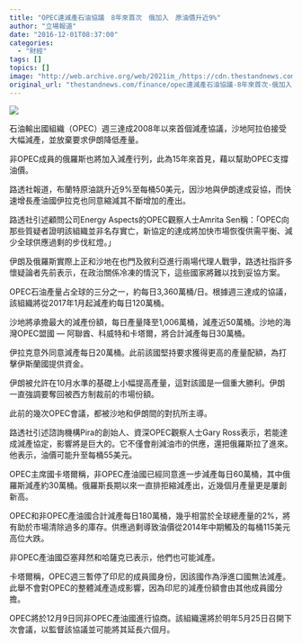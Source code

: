 ```yaml
---
title: "OPEC達減產石油協議　8年來首次　俄加入　原油價升近9%"
author: "立場報道"
date: "2016-12-01T08:37:00"
categories:
  - "財經"
tags: []
topics: []
image: "http://web.archive.org/web/2021im_/https://cdn.thestandnews.com/media/photos/cache/OPEC_v0Skt_1200x0.jpg"
original_url: "thestandnews.com/finance/opec達減產石油協議-8年來首次-俄加入-原油價升近9"
---
```

![](http://web.archive.org/web/2021im_/https://cdn.thestandnews.com/media/photos/cache/OPEC_v0Skt_1200x0.jpg)

石油輸出國組織（OPEC）週三達成2008年以來首個減產協議，沙地阿拉伯接受大幅減產，並放棄要求伊朗降低產量。

非OPEC成員的俄羅斯也將加入減產行列，此為15年來首見，藉以幫助OPEC支撐油價。

路透社報道，布蘭特原油跳升近9%至每桶50美元，因沙地與伊朗達成妥協，而快速增長產油國伊拉克也同意縮減其不斷增加的產出。

路透社引述顧問公司Energy Aspects的OPEC觀察人士Amrita Sen稱：「OPEC向那些質疑者證明該組織並非名存實亡，新協定的達成將加快市場恢復供需平衡、減少全球供應過剩的步伐紅燈。」

伊朗及俄羅斯實際上正和沙地在也門及敘利亞進行兩場代理人戰爭，路透社指許多懷疑論者先前表示，在政治關係冷凍的情況下，這些國家將難以找到妥協方案。

OPEC石油產量占全球的三分之一，約每日3,360萬桶/日。根據週三達成的協議，該組織將從2017年1月起減產約每日120萬桶。

沙地將承擔最大的減產份額，每日產量降至1,006萬桶，減產近50萬桶。沙地的海灣OPEC盟國 — 阿聯酋、科威特和卡塔爾，將合計減產每日30萬桶。

伊拉克意外同意減產每日20萬桶。此前該國堅持要求獲得更高的產量配額，為打擊伊斯蘭國提供資金。

伊朗被允許在10月水準的基礎上小幅提高產量，這對該國是一個重大勝利。伊朗一直強調要奪回被西方制裁前的市場份額。

此前的幾次OPEC會議，都被沙地和伊朗間的對抗所主導。

路透社引述諮詢機構Pira的創始人、資深OPEC觀察人士Gary Ross表示，若能達成減產協定，影響將是巨大的。它不僅會削減油市的供應，還把俄羅斯拉了進來。他表示，油價可能升至每桶55美元。

OPEC主席國卡塔爾稱，非OPEC產油國已經同意進一步減產每日60萬桶，其中俄羅斯減產約30萬桶。俄羅斯長期以來一直排拒縮減產出，近幾個月產量更是屢創新高。

OPEC和非OPEC產油國合計減產每日180萬桶，幾乎相當於全球總產量的2%，將有助於市場清除過多的庫存。供應過剩導致油價從2014年中期觸及的每桶115美元高位大跌。

非OPEC產油國亞塞拜然和哈薩克已表示，他們也可能減產。

卡塔爾稱，OPEC週三暫停了印尼的成員國身份，因該國作為淨進口國無法減產。此舉不會對OPEC的整體減產造成影響，因為印尼的減產份額會由其他成員國分擔。

OPEC將於12月9日同非OPEC產油國進行協商。該組織還將於明年5月25日召開下次會議，以監督該協議並可能將其延長六個月。